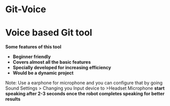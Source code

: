 # Git-Voice
<h1>Voice based Git tool</h1>
<b>Some features of this tool
<ul>
<li>Beginner friendly </li>
<li> Covers almost all the basic features </li>
<li>Specially developed for increasing efficiency </li>
<li>Would be a dynamic project </li> </b>
</ul>

Note: Use a earphone for microphone and you can configure that by going Sound Settings > Changing you Input device to >Headset Microphone
<b>start speaking after 2-3 seconds once the robot completes speaking for better results </b>
   
   

   

